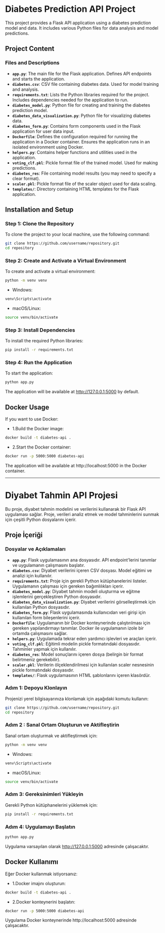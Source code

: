 # Diabetes Prediction API Project

This project provides a Flask API application using a diabetes prediction model and data. It includes various Python files for data analysis and model predictions.

## Project Content

### Files and Descriptions

- **`app.py`**: The main file for the Flask application. Defines API endpoints and starts the application.
- **`diabetes.csv`**: CSV file containing diabetes data. Used for model training and analysis.
- **`requirements.txt`**: Lists the Python libraries required for the project. Includes dependencies needed for the application to run.
- **`diabetes_model.py`**: Python file for creating and training the diabetes prediction model.
- **`diabetes_data_visualization.py`**: Python file for visualizing diabetes data.
- **`diabetes_form.py`**: Contains form components used in the Flask application for user data input.
- **`Dockerfile`**: Defines the configuration required for running the application in a Docker container. Ensures the application runs in an isolated environment using Docker.
- **`helpers.py`**: Contains helper functions and utilities used in the application.
- **`voting_clf.pkl`**: Pickle format file of the trained model. Used for making predictions.
- **`diabetes_res`**: File containing model results (you may need to specify a clear format).
- **`scaler.pkl`**: Pickle format file of the scaler object used for data scaling.
- **`templates/`**: Directory containing HTML templates for the Flask application.

## Installation and Setup

### Step 1: Clone the Repository

To clone the project to your local machine, use the following command:

```bash
git clone https://github.com/username/repository.git
cd repository
```

### Step 2: Create and Activate a Virtual Environment

To create and activate a virtual environment:

```bash
python -m venv venv
```

- Windows:

```bash
venv\Scripts\activate
```

- macOS/Linux:
```bash
source venv/bin/activate
```

### Step 3: Install Dependencies
To install the required Python libraries:

```bash
pip install -r requirements.txt
```


### Step 4: Run the Application
To start the application:
```bash
python app.py
```

The application will be available at http://127.0.0.1:5000 by default.

## Docker Usage

If you want to use Docker:

- 1.Build the Docker image:

```bash
docker build -t diabetes-api .
```

- 2.Start the Docker container:
```bash
docker run -p 5000:5000 diabetes-api
```

The application will be available at http://localhost:5000 in the Docker container.




---



# Diyabet Tahmin API Projesi

Bu proje, diyabet tahmin modelini ve verilerini kullanarak bir Flask API uygulaması sağlar. Proje, verileri analiz etmek ve model tahminlerini sunmak için çeşitli Python dosyalarını içerir.

## Proje İçeriği

### Dosyalar ve Açıklamaları

- **`app.py`**: Flask uygulamasının ana dosyasıdır. API endpoint'lerini tanımlar ve uygulamanın çalışmasını başlatır.
- **`diabetes.csv`**: Diyabet verilerini içeren CSV dosyası. Model eğitimi ve analizi için kullanılır.
- **`requirements.txt`**: Proje için gerekli Python kütüphanelerini listeler. Uygulamanın çalışması için gereken bağımlılıkları içerir.
- **`diabetes_model.py`**: Diyabet tahmin modeli oluşturma ve eğitme işlemlerini gerçekleştiren Python dosyasıdır.
- **`diabetes_data_visualization.py`**: Diyabet verilerini görselleştirmek için kullanılan Python dosyasıdır.
- **`diabetes_form.py`**: Flask uygulamasında kullanıcıdan veri girişi için kullanılan form bileşenlerini içerir.
- **`Dockerfile`**: Uygulamanın bir Docker konteynerinde çalıştırılması için gereken yapılandırmayı tanımlar. Docker ile uygulamanın izole bir ortamda çalışmasını sağlar.
- **`helpers.py`**: Uygulamada tekrar eden yardımcı işlevleri ve araçları içerir.
- **`voting_clf.pkl`**: Eğitimli modelin pickle formatındaki dosyasıdır. Tahminler yapmak için kullanılır.
- **`diabetes_res`**: Model sonuçlarını içeren dosya (belirgin bir format belirtmeniz gerekebilir).
- **`scaler.pkl`**: Verilerin ölçeklendirilmesi için kullanılan scaler nesnesinin pickle formatındaki dosyasıdır.
- **`templates/`**: Flask uygulamasının HTML şablonlarını içeren klasördür.



### Adım 1: Depoyu Klonlayın

Projenizi yerel bilgisayarınıza klonlamak için aşağıdaki komutu kullanın:

```bash
git clone https://github.com/username/repository.git
cd repository
```


### Adım 2 : Sanal Ortam Oluşturun ve Aktifleştirin

Sanal ortam oluşturmak ve aktifleştirmek için:

```bash
python -m venv venv
```

- Windows:

```bash
venv\Scripts\activate
```

- macOS/Linux:
```bash
source venv/bin/activate
```

### Adım 3: Gereksinimleri Yükleyin
Gerekli Python kütüphanelerini yüklemek için:

```bash
pip install -r requirements.txt
```


### Adım 4: Uygulamayı Başlatın
```bash
python app.py
```

Uygulama varsayılan olarak http://127.0.0.1:5000 adresinde çalışacaktır.

## Docker Kullanımı

Eğer Docker kullanmak istiyorsanız:

- 1.Docker imajını oluşturun:

```bash
docker build -t diabetes-api .
```

- 2.Docker konteynerini başlatın:
```bash
docker run -p 5000:5000 diabetes-api
```

Uygulama Docker konteynerinde http://localhost:5000 adresinde çalışacaktır.












